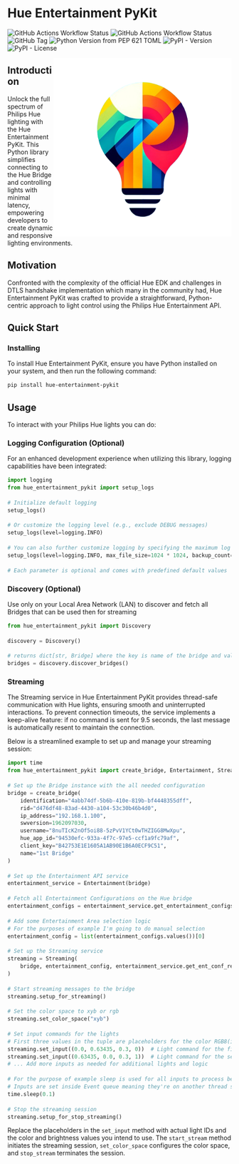 # Hue Entertainment PyKit
![GitHub Actions Workflow Status](https://img.shields.io/github/actions/workflow/status/hrdasdominik/hue-entertainment-pykit/python-app.yml?branch=main&label=main)
![GitHub Actions Workflow Status](https://img.shields.io/github/actions/workflow/status/hrdasdominik/hue-entertainment-pykit/python-app.yml?branch=dev&label=dev)
![GitHub Tag](https://img.shields.io/github/v/tag/hrdasdominik/hue-entertainment-pykit?include_prereleases)
![Python Version from PEP 621 TOML](https://img.shields.io/python/required-version-toml?tomlFilePath=https%3A%2F%2Fraw.githubusercontent.com%2Fhrdasdominik%2Fhue-entertainment-pykit%2Fmain%2Fpyproject.toml)
![PyPI - Version](https://img.shields.io/pypi/v/hue-entertainment-pykit?link=https%3A%2F%2Fpypi.org%2Fproject%2Fhue-entertainment-pykit%2F)
![PyPI - License](https://img.shields.io/pypi/l/hue-entertainment-pykit?link=https%3A%2F%2Fpypi.org%2Fproject%2Fhue-entertainment-pykit%2F)



<img align="right" alt="HEPK logo" src="docs/logo/horizontal.png" width="400">

## Introduction

Unlock the full spectrum of Philips Hue lighting with the Hue Entertainment PyKit. This Python library simplifies connecting to the Hue Bridge and controlling lights with minimal latency, empowering developers to create dynamic and responsive lighting environments.

## Motivation

Confronted with the complexity of the official Hue EDK and challenges in DTLS handshake implementation which many in the community had, Hue Entertainment PyKit was crafted to provide a straightforward, Python-centric approach to light control using the Philips Hue Entertainment API.

## Quick Start

### Installing

To install Hue Entertainment PyKit, ensure you have Python installed on your system, and then run the following command:
```sh
pip install hue-entertainment-pykit
```

## Usage

To interact with your Philips Hue lights you can do:

### Logging Configuration (Optional)

For an enhanced development experience when utilizing this library, logging capabilities have been integrated:

```python
import logging
from hue_entertainment_pykit import setup_logs

# Initialize default logging
setup_logs()

# Or customize the logging level (e.g., exclude DEBUG messages)
setup_logs(level=logging.INFO)

# You can also further customize logging by specifying the maximum log file size and the number of backup files
setup_logs(level=logging.INFO, max_file_size=1024 * 1024, backup_count=1)

# Each parameter is optional and comes with predefined default values
```

### Discovery (Optional)

Use only on your Local Area Network (LAN) to discover and fetch all Bridges that can be used then for streaming

```python
from hue_entertainment_pykit import Discovery

discovery = Discovery()

# returns dict[str, Bridge] where the key is name of the bridge and value is the Bridge model with all important info for connecting to Entertainment API
bridges = discovery.discover_bridges()  
```
### Streaming

The Streaming service in Hue Entertainment PyKit provides thread-safe communication with Hue lights, ensuring smooth and uninterrupted interactions. To prevent connection timeouts, the service implements a keep-alive feature: if no command is sent for 9.5 seconds, the last message is automatically resent to maintain the connection.

Below is a streamlined example to set up and manage your streaming session:

```python
import time
from hue_entertainment_pykit import create_bridge, Entertainment, Streaming

# Set up the Bridge instance with the all needed configuration
bridge = create_bridge(
    identification="4abb74df-5b6b-410e-819b-bf4448355dff",
    rid="d476df48-83ad-4430-a104-53c30b46b4d0",
    ip_address="192.168.1.100",
    swversion=1962097030,
    username="8nuTIcK2nOf5oi88-5zPvV1YCt0wTHZIGG8MwXpu",
    hue_app_id="94530efc-933a-4f7c-97e5-ccf1a9fc79af",
    client_key="B42753E1E1605A1AB90E1B6A0ECF9C51",
    name="1st Bridge"
)

# Set up the Entertainment API service
entertainment_service = Entertainment(bridge)

# Fetch all Entertainment Configurations on the Hue bridge
entertainment_configs = entertainment_service.get_entertainment_configs()

# Add some Entertainment Area selection logic
# For the purposes of example I'm going to do manual selection
entertainment_config = list(entertainment_configs.values())[0]

# Set up the Streaming service
streaming = Streaming(
    bridge, entertainment_config, entertainment_service.get_ent_conf_repo()
)

# Start streaming messages to the bridge
streaming.setup_for_streaming()

# Set the color space to xyb or rgb
streaming.set_color_space("xyb")

# Set input commands for the lights
# First three values in the tuple are placeholders for the color RGB8(int) or (in this case) XYB(float) and the last integer is light ID inside the Entertainment API
streaming.set_input((0.0, 0.63435, 0.3, 0))  # Light command for the first light
streaming.set_input((0.63435, 0.0, 0.3, 1))  # Light command for the second light
# ... Add more inputs as needed for additional lights and logic

# For the purpose of example sleep is used for all inputs to process before stop_stream is called
# Inputs are set inside Event queue meaning they're on another thread so user can interact with application continuously
time.sleep(0.1)

# Stop the streaming session
streaming.setup_for_stop_streaming()
```

Replace the placeholders in the `set_input` method with actual light IDs and the color and brightness values you intend to use. The `start_stream` method initiates the streaming session, `set_color_space` configures the color space, and `stop_stream` terminates the session.
